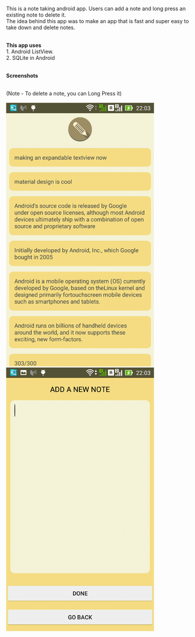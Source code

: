  This is a note taking android app. Users can add a note and long press an existing note to delete it. <br>
 The idea behind this app was to make an app that is fast and super easy to take down and delete notes. 
 
 <br>
 <b>This app uses</b>
 <br>
 1. Android ListView.
 <br>
 2. SQLite in Android
 <br><br>
 
 
  <b>Screenshots</b>
  
 <br> (Note - To delete a note, you can Long Press it) <br><br>
 ![Screenshot 2](https://github.com/Asutosh11/SimpleToDo/blob/master/Screenshots/3.jpg "") &nbsp; &nbsp; &nbsp; ![Screenshot 3](https://github.com/Asutosh11/SimpleToDo/blob/master/Screenshots/2.jpg "")
  
